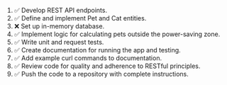 1. ✅ Develop REST API endpoints.
2. ✅ Define and implement Pet and Cat entities.
3. ❌ Set up in-memory database.
4. ✅ Implement logic for calculating pets outside the power-saving zone.
5. ✅ Write unit and request tests.
6. ✅ Create documentation for running the app and testing.
7. ✅ Add example curl commands to documentation.
8. ✅ Review code for quality and adherence to RESTful principles.
9. ✅ Push the code to a repository with complete instructions.